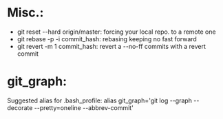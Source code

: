 # Misc.:

- git reset --hard origin/master: forcing your local repo. to a remote one
- git rebase -p -i commit_hash: rebasing keeping no fast forward
- git revert -m 1 commit_hash: revert a --no-ff commits with a revert commit

# git_graph:

Suggested alias for .bash_profile:
alias git_graph='git log --graph --decorate --pretty=oneline --abbrev-commit'